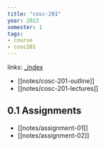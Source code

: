 ```yaml
---
title: "cosc-201"
year: 2022
semester: 1
tags: 
- course
- cosc201
---
```

links: [_index](_index.md)

- [[notes/cosc-201-outline]]
- [[notes/cosc-201-lectures]]

## 0.1 Assignments

- [[notes/assignment-01]]
- [[notes/assignment-02]]